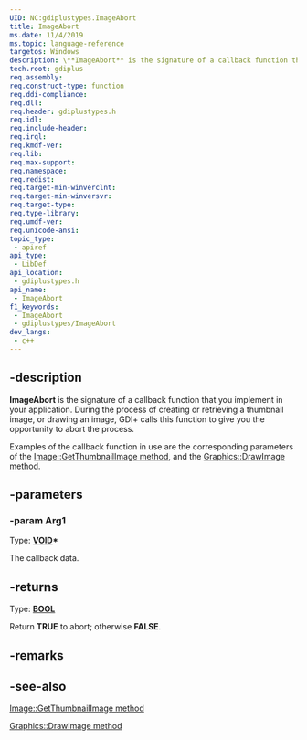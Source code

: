 ```yaml
---
UID: NC:gdiplustypes.ImageAbort
title: ImageAbort
ms.date: 11/4/2019
ms.topic: language-reference
targetos: Windows
description: \**ImageAbort** is the signature of a callback function that you implement in your application. During the process of creating or retrieving a thumbnail image, or drawing an image, GDI+ calls this function to give you the opportunity to abort the process.
tech.root: gdiplus
req.assembly: 
req.construct-type: function
req.ddi-compliance: 
req.dll: 
req.header: gdiplustypes.h
req.idl: 
req.include-header: 
req.irql: 
req.kmdf-ver: 
req.lib: 
req.max-support: 
req.namespace: 
req.redist: 
req.target-min-winverclnt: 
req.target-min-winversvr: 
req.target-type: 
req.type-library: 
req.umdf-ver: 
req.unicode-ansi: 
topic_type:
 - apiref
api_type:
 - LibDef
api_location:
 - gdiplustypes.h
api_name:
 - ImageAbort
f1_keywords:
 - ImageAbort
 - gdiplustypes/ImageAbort
dev_langs:
 - c++
---
```


## -description

**ImageAbort** is the signature of a callback function that you implement in your application. During the process of creating or retrieving a thumbnail image, or drawing an image, GDI+ calls this function to give you the opportunity to abort the process.

Examples of the callback function in use are the corresponding parameters of the [Image::GetThumbnailImage method](/windows/win32/api/gdiplusheaders/nf-gdiplusheaders-image-getthumbnailimage), and the [Graphics::DrawImage method](/windows/win32/api/gdiplusgraphics/nf-gdiplusgraphics-graphics-drawimage(inimage_inconstpointf_inint_inreal_inreal_inreal_inreal_inunit_inconstimageattributes_indrawimageabort_invoid)).

## -parameters

### -param Arg1

Type: **[VOID](/windows/win32/winprog/windows-data-types)\***

The callback data.

## -returns

Type: **[BOOL](/windows/win32/winprog/windows-data-types)**

Return **TRUE** to abort; otherwise **FALSE**.

## -remarks

## -see-also

[Image::GetThumbnailImage method](/windows/win32/api/gdiplusheaders/nf-gdiplusheaders-image-getthumbnailimage)

[Graphics::DrawImage method](/windows/win32/api/gdiplusgraphics/nf-gdiplusgraphics-graphics-drawimage(inimage_inconstpointf_inint_inreal_inreal_inreal_inreal_inunit_inconstimageattributes_indrawimageabort_invoid))

